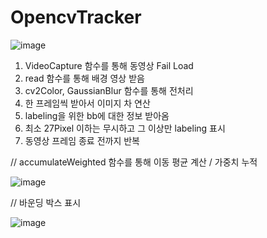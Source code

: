 # OpencvTracker


![image](https://user-images.githubusercontent.com/90014998/164339638-6f4c342a-24a5-4927-8903-1fb2c1098442.png)


1. VideoCapture 함수를 통해 동영상 Fail Load
2. read 함수를 통해 배경 영상 받음
3. cv2Color, GaussianBlur 함수를 통해 전처리
4. 한 프레임씩 받아서 이미지 차 연산
5. labeling을 위한 bb에 대한 정보 받아옴
6. 최소 27Pixel 이하는 무시하고 그 이상만 labeling 표시
7. 동영상 프레임 종료 전까지 반복


// accumulateWeighted 함수를 통해 이동 평균 계산 / 가중치 누적

![image](https://user-images.githubusercontent.com/90014998/164339994-2a1c086f-9019-4e6f-baea-6e1dd16da4af.png)

// 바운딩 박스 표시 

![image](https://user-images.githubusercontent.com/90014998/164339947-e5dc4b52-9e9c-408d-9f56-883dcc6c01e3.png)
